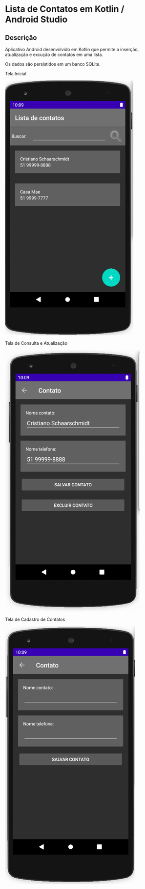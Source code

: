 # Lista de Contatos em Kotlin / Android Studio

## Descrição

Aplicativo Android desenvolvido em Kotlin que permite a inserção, atualização e excução de contatos em uma lista.

Os dados são persistidos em um banco SQLite.

Tela Inicial

![Tela Inicial](./images/01.png)

Tela de Consulta e Atualização

![Tela de Consulta e Atualização](./images/03.png)

Tela de Cadastro de Contatos

![Tela de Cadastro de Contatos](./images/02.png)
